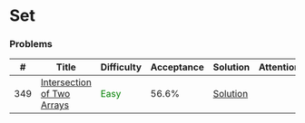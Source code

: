 Set
===

### Problems
| #   | Title    |   Difficulty | Acceptance |Solution  | Attention |
| --- | --- | --- | --- | --- | --- |
|349 |[Intersection of Two Arrays](https://leetcode.com/problems/intersection-of-two-arrays/) |<span style="color:green">Easy</span>  | 56.6% |[Solution](../problems/349.md) | |